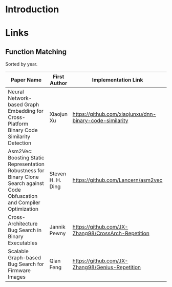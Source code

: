 # Introduction


# Links

## Function Matching
Sorted by year.

| Paper Name | First Author| Implementation Link| Year | Conference|
|-|-|-|-| - |
| Neural Network-based Graph Embedding for Cross-Platform Binary Code Similarity Detection | Xiaojun Xu | https://github.com/xiaojunxu/dnn-binary-code-similarity | 2017 | CCS|
Asm2Vec: Boosting Static Representation Robustness for Binary Clone Search against Code Obfuscation and Compiler Optimization|Steven H. H. Ding|https://github.com/Lancern/asm2vec|2019|S&P|
|Cross-Architecture Bug Search in Binary Executables|Jannik Pewny|https://github.com/JX-Zhang98/CrossArch-Repetition|2015|S&P|
|Scalable Graph-based Bug Search for Firmware Images|Qian Feng|https://github.com/JX-Zhang98/Genius-Repetition|2016|CCS|
